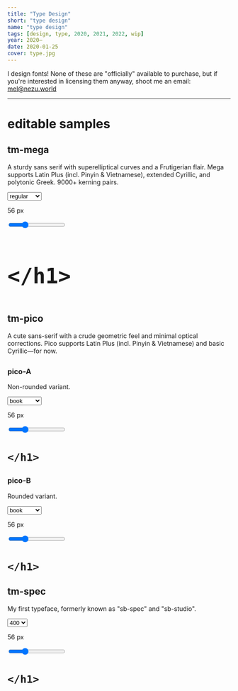 ```yaml
---
title: "Type Design"
short: "type design"
name: "type design"
tags: [design, type, 2020, 2021, 2022, wip]
year: 2020–
date: 2020-01-25
cover: type.jpg
---
```


I design fonts! None of these are "officially" available to purchase, but if you're interested in licensing them anyway, shoot me an email: [mel@nezu.world](mailto:mel@nezu.world)

* * *

# editable samples

## tm-mega

A sturdy sans serif with superelliptical curves and a Frutigerian flair. Mega supports Latin Plus (incl. Pinyin & Vietnamese), extended Cyrillic, and polytonic Greek. 9000+ kerning pairs.

<div class="testercontainer">
  <div class="trow">
    <div>
      <p><select id="weight">
        <option value="100">hairline</option>
        <option value="200">extralight</option>
        <option value="300">thin</option>
        <option value="400">light</option>
        <option value="500" selected="selected">regular</option>
        <option value="600">medium</option>
        <option value="700">bold</option>
        <option value="800">heavy</option>
        <option value="900">black</option>
      </select></p>
    </div>
    <div>
      <p id="tcaption"><span class="size">56</span> px</p>
    </div>
    <div><input class="slider" type="range" min="6" max="192" value="56" /></div>
  </div>
  <div class="typetester">
    <h1 class="mega tester w500" style="font-size:56px" contenteditable="true">
      
    </h1> 
  </div>
</div>

## tm-pico

<p style="margin-bottom:2em">A cute sans-serif with a crude geometric feel and minimal optical corrections. Pico supports Latin Plus (incl. Pinyin & Vietnamese) and basic Cyrillic—for now.</p>

### pico-A

Non-rounded variant.

<div class="testercontainer" style="margin-bottom:1.5em">
  <div class="trow">
    <div>
      <p><select id="weight">
        <option value="100">hairline</option>
        <option value="200">extralight</option>
        <option value="300">light</option>
        <option value="400">semilight</option>
        <option value="500" selected="selected">book</option>
        <option value="600">regular</option>
        <option value="700">medium</option>
        <option value="800">bold</option>
        <option value="900">black</option>
      </select></p>
    </div>
    <div>
      <p id="tcaption"><span class="size">56</span> px</p>
    </div>
    <div><input class="slider" type="range" min="6" max="192" value="56" /></div>
  </div>
  <div class="typetester">
    <h1 class="pico-a tester w500" contenteditable="true">
      
    </h1> 
  </div>
</div>

### pico-B

Rounded variant.

<div class="testercontainer">
  <div class="trow">
    <div>
      <p><select id="weight">
        <option value="100">hairline</option>
        <option value="200">extralight</option>
        <option value="300">light</option>
        <option value="400">semilight</option>
        <option value="500" selected="selected">book</option>
        <option value="600">regular</option>
        <option value="700">medium</option>
        <option value="800">bold</option>
        <option value="900">black</option>
      </select></p>
    </div>
    <div>
      <p id="tcaption"><span class="size">56</span> px</p>
    </div>
    <div><input class="slider" type="range" min="6" max="192" value="56" /></div>
  </div>
  <div class="typetester">
    <h1 class="pico-b tester w500" contenteditable="true">
      
    </h1> 
  </div>
</div>

## tm-spec

My first typeface, formerly known as "sb-spec" and "sb-studio".

<div class="testercontainer">
  <div class="trow">
    <div>
      <p><select id="weight">
        <option value="100">100</option>
        <option value="200">200</option>
        <option value="300">300</option>
        <option value="400" selected="selected">400</option>
        <option value="500">500</option>
        <option value="600">600</option>
        <option value="700">700</option>
      </select></p>
    </div>
    <div>
      <p id="tcaption"><span class="size">56</span> px</p>
    </div>
    <div><input class="slider" type="range" min="6" max="192" value="56" /></div>
  </div>
  <div class="typetester">
    <h1 class="spec tester w400" contenteditable="true">
      
    </h1> 
  </div>
</div>
